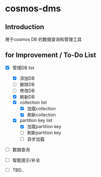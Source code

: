 # cosmos-dms

## Introduction

用于cosmos DB 的数据查询和管理工具

## for Improvement / To-Do List
- [x] 管理DB list
  - [x] 添加DB
  - [ ] 删除DB
  - [ ] 修改DB
  - [x] 刷新DB
  - [x] collection list
    - [x] 加载collection
    - [x] 刷新collection
  - [x] partition key list
    - [x] 加载partition key
    - [ ] 刷新partition key
    - [ ] 异步加载
- [ ] 数据查询
- [ ] 智能提示/补全
- [ ] TBD..

